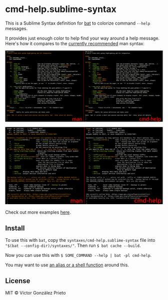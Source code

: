 # cmd-help.sublime-syntax

This is a Sublime Syntax definition for [bat](https://github.com/sharkdp/bat) to colorize command `--help` messages.

It provides just enough color to help find your way around a help message. Here's how it compares to the [currently recommended](https://github.com/sharkdp/bat/issues/1430) man syntax:

![bat -h colorized with the man and cmd-help syntaxes](./docs/assets/vs-man-syntax-1.png)

![mv --help colorized with the man and cmd-help syntaxes](./docs/assets/vs-man-syntax-2.png)

Check out more examples [here](https://github.com/victor-gp/cmd-help-sublime-syntax/tree/demo/docs/examples).

## Install

To use this with `bat`, copy the `syntaxes/cmd-help.sublime-syntax` file into `"$(bat --config-dir)/syntaxes/"`. Then run `$ bat cache --build`.

Now you can use this with `$ SOME_COMMAND --help | bat -pl cmd-help`.

You may want to use [an alias or a shell function](docs/bathelp.sh) around this.

## License

MIT © Víctor González Prieto
